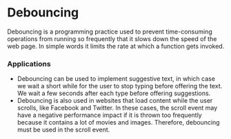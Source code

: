# Debouncing
Debouncing is a programming practice used to prevent time-consuming operations from running so frequently that it slows down the speed of the web page. In simple words it limits the rate at which a function gets invoked. 

### Applications
- Debouncing can be used to implement suggestive text, in which case we wait a short while for the user to stop typing before offering the text. We wait a few seconds after each type before offering suggestions.
- Debouncing is also used in websites that load content while the user scrolls, like Facebook and Twitter. In these cases, the scroll event may have a negative performance impact if it is thrown too frequently because it contains a lot of movies and images. Therefore, debouncing must be used in the scroll event.

